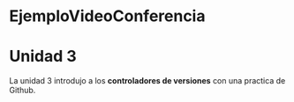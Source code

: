 # EjemploVideoConferencia

# Unidad 3

La unidad 3 introdujo a los **controladores de versiones** con una practica de Github.
